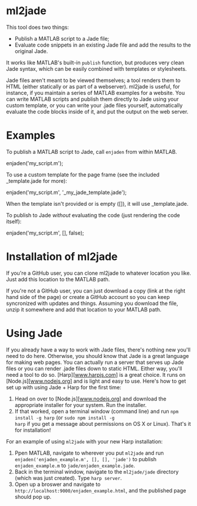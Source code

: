 # ml2jade

This tool does two things:
* Publish a MATLAB script to a Jade file;
* Evaluate code snippets in an existing Jade file and add the results to the original Jade.

It works like MATLAB's built-in <code>publish</code> function, but produces very clean Jade syntax, which can be easily combined with templates or stylesheets.

Jade files aren't meant to be viewed themselves; a tool renders them to HTML (either statically or as part of a webserver). ml2jade is useful, for instance, if you maintain a series of MATLAB examples for a website. You can write MATLAB scripts and publish them directly to Jade using your custom template, or you can write your .jade files yourself, automatically evaluate the code blocks inside of it, and put the output on the web server.

# Examples

To publish a MATLAB script to Jade, call <code>enjaden</code> from within MATLAB.

  enjaden('my_script.m');
  
To use a custom template for the page frame (see the included _template.jade for more):

  enjaden('my_script.m', '_my_jade_template.jade');
  
When the template isn't provided or is empty ([]), it will use _template.jade.
  
To publish to Jade _without_ evaluating the code (just rendering the code itself):
  
  enjaden('my_script.m', [], false);

# Installation of ml2jade

If you're a GitHub user, you can clone ml2jade to whatever location you like. Just add this location to the MATLAB path.

If you're not a GitHub user, you can just download a copy (link at the right hand side of the page) or create a GitHub account so you can keep syncronized with updates and things. Assuming you download the file, unzip it somewhere and add that location to your MATLAB path.

# Using Jade

If you already have a way to work with Jade files, there's nothing new you'll need to do here. Otherwise, you should know that Jade is a great language for making web pages. You can actually run a server that serves up Jade files or you can render .jade files down to static HTML. Either way, you'll need a tool to do so. [Harp][www.harpjs.com] is a great choice. It runs on [Node.js][www.nodejs.org] and is light and easy to use. Here's how to get set up with using Jade + Harp for the first time:

1. Head on over to [Node.js][www.nodejs.org] and download the appropriate installer for your system. Run the installer.
2. If that worked, open a terminal window (command line) and run <code>npm install -g harp</code> (or <code>sudo npm install -g harp</code> if you get a message about permissions on OS X or Linux).
That's it for installation!

For an example of using <code>ml2jade</code> with your new Harp installation:

1. Ppen MATLAB, navigate to wherever you put <code>ml2jade</code> and run <code>enjaden('enjaden_example.m', [], [], 'jade')</code> to publish <code>enjaden_example.m</code> to <code>jade/enjaden_example.jade</code>.
2. Back in the terminal window, navigate to the <code>ml2jade/jade</code> directory (which was just created). Type <code>harp server</code>.
3. Open up a broswer and navigate to <code>http://localhost:9000/enjaden_example.html</code>, and the published page should pop up.
